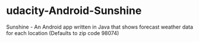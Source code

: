 # udacity-Android-Sunshine
Sunshine - An Android app written in Java that shows forecast weather data for each location (Defaults to zip code 98074)
